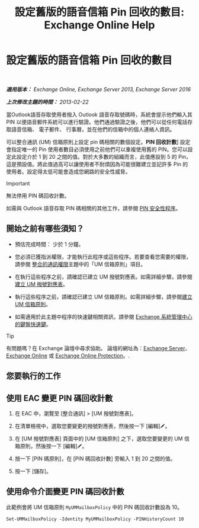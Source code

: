﻿---
title: '設定舊版的語音信箱 Pin 回收的數目: Exchange Online Help'
TOCTitle: 設定舊版的語音信箱 Pin 回收的數目
ms:assetid: b094e68e-c493-4576-a6b1-4c780e635405
ms:mtpsurl: https://technet.microsoft.com/zh-tw/library/Bb124254(v=EXCHG.150)
ms:contentKeyID: 50554082
ms.date: 05/23/2018
mtps_version: v=EXCHG.150
ms.translationtype: MT
---

# 設定舊版的語音信箱 Pin 回收的數目

 

_**適用版本：** Exchange Online, Exchange Server 2013, Exchange Server 2016_

_**上次修改主題的時間：** 2013-02-22_

當Outlook語音存取使用者撥入 Outlook 語音存取號碼時，系統會提示他們輸入其 PIN 以便語音郵件系統可以進行驗證。他們通過驗證之後，他們可以從任何電話存取語音信箱、 電子郵件、 行事曆，並在他們的信箱中的個人連絡人資訊。

可以整合通訊 (UM) 信箱原則上設定 pin 碼相關的數個設定。**PIN 回收計數**\] 設定會指定唯一的 Pin 使用者數目必須使用之前他們可以重複使用舊的 PIN。您可以設定此設定介於 1 到 20 之間的值。對於大多數的組織而言，此值應設到 5 的 Pin，這是預設值。將此值過高可以讓使用者不耐煩因為可能很難建立並記許多 Pin 的使用者。設定得太低可能會造成您網路的安全性威脅。


> [!IMPORTANT]  
> 無法停用 PIN 碼回收計數。




如需與 Outlook 語音存取 PIN 碼相關的其他工作，請參閱 [PIN 安全性程序](pin-security-procedures-exchange-2013-help.md)。

## 開始之前有哪些須知？

  - 預估完成時間： 少於 1 分鐘。

  - 您必須已獲指派權限，才能執行此程序或這些程序。若要查看您需要的權限，請參閱 [整合的通訊權限](unified-messaging-permissions-exchange-2013-help.md)主題中的「UM 信箱原則」項目。

  - 在執行這些程序之前，請確認已建立 UM 撥號對應表。如需詳細步驟，請參閱[建立 UM 撥號對應表](create-a-um-dial-plan-exchange-2013-help.md)。

  - 執行這些程序之前，請確認已建立 UM 信箱原則。如需詳細步驟，請參閱[建立 UM 信箱原則](create-a-um-mailbox-policy-exchange-2013-help.md)。

  - 如需適用於此主題中程序的快速鍵相關資訊，請參閱 [Exchange 系統管理中心的鍵盤快速鍵](keyboard-shortcuts-in-the-exchange-admin-center-exchange-online-protection-help.md)。


> [!TIP]  
> 有問題嗎？在 Exchange 論壇中尋求協助。 論壇的網址為：<a href="https://go.microsoft.com/fwlink/p/?linkid=60612">Exchange Server</a>、 <a href="https://go.microsoft.com/fwlink/p/?linkid=267542">Exchange Online</a> 或 <a href="https://go.microsoft.com/fwlink/p/?linkid=285351">Exchange Online Protection</a>。.




## 您要執行的工作

## 使用 EAC 變更 PIN 碼回收計數

1.  在 EAC 中，瀏覽至 \[整合通訊\] \> \[UM 撥號對應表\]。

2.  在清單檢視中，選取您要變更的撥號對應表，然後按一下 \[編輯\]![編輯圖示](images/JJ218640.6f53ccb2-1f13-4c02-bea0-30690e6ea71d(EXCHG.150).gif "編輯圖示")。

3.  在 \[UM 撥號對應表\] 頁面中的 \[UM 信箱原則\] 之下，選取您要變更的 UM 信箱原則，然後按一下 \[編輯\]![編輯圖示](images/JJ218640.6f53ccb2-1f13-4c02-bea0-30690e6ea71d(EXCHG.150).gif "編輯圖示")。

4.  按一下 \[PIN 碼原則\]，在 \[PIN 碼回收計數\] 旁輸入 1 到 20 之間的值。

5.  按一下 \[儲存\]。

## 使用命令介面變更 PIN 碼回收計數

此範例會將 UM 信箱原則 `MyUMMailboxPolicy` 中的 PIN 碼回收計數設為 10。

    Set-UMMailboxPolicy -Identity MyUMMailboxPolicy -PINHistoryCount 10

